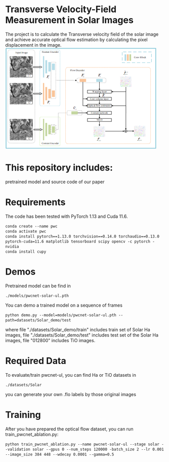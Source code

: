 # Transverse Velocity-Field Measurement in Solar Images
The project is to calculate the Transverse velocity field of the solar image and achieve accurate optical flow estimation by calculating the pixel displacement in the image. 
![image](https://github.com/lygmsy123/transverse-velocity-field-measurement/blob/main/PWCNet-H.png)
# This repository includes:
pretrained model and source code of our paper
# Requirements
The code has been tested with PyTorch 1.13 and Cuda 11.6.
```Shell
conda create --name pwc
conda activate pwc
conda install pytorch==1.13.0 torchvision==0.14.0 torchaudio==0.13.0 pytorch-cuda=11.6 matplotlib tensorboard scipy opencv -c pytorch -nvidia
conda install cupy
```

# Demos
Pretrained model can be find in
```Shell
./models/pwcnet-solar-ul.pth
```

You can demo a trained model on a sequence of frames
```Shell
python demo.py --model=models/pwcnet-solar-ul.pth --path=datasets/Solar_demo/test
```
where file "./datasets/Solar_demo/train" includes train set of Solar Ha images, file "./datasets/Solar_demo/test" includes test set of the Solar Ha images, file "012800" includes TiO images.

# Required Data
To evaluate/train pwcnet-ul, you can find Ha or TiO datasets in
```Shell
./datasets/Solar
```
you can generate your own .flo labels by those original images

# Training
After you have prepared the optical flow dataset, you can run train_pwcnet_ablation.py:
```Shell
python train_pwcnet_ablation.py --name pwcnet-solar-ul --stage solar --validation solar --gpus 0 --num_steps 120000 -batch_size 2 --lr 0.001 --image_size 384 448 --wdecay 0.0001 --gamma=0.5
```



